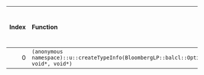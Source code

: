 |   Index | Function                                                                                       |   Difference in number of lines |   Function size difference in bytes | Disassembly                                                             | Number of lines in assumed build   | Number of bytes in assumed build   | Number of lines in ignored build   | Number of bytes in ignored build   |
|--------:|:-----------------------------------------------------------------------------------------------|--------------------------------:|------------------------------------:|:------------------------------------------------------------------------|:-----------------------------------|:-----------------------------------|:-----------------------------------|:-----------------------------------|
|       0 | `(anonymous namespace)::u::createTypeInfo(BloombergLP::balcl::OptionType::Enum, void*, void*)` |                              -1 |                                   0 | [Assumed](0.assume.s.txt), [Ignored](0.none.s.txt), [Diff](0.diff.html) | 1,088                              | 4,262,864                          | 1,088                              | 4,262,864                          |